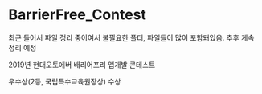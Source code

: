 # BarrierFree_Contest  

최근 들어서 파일 정리 중이여서 불필요한 폴더, 파일들이 많이 포함돼있음. 추후 게속 정리 예정

2019년 현대오토에버 배리어프리 앱개발 콘테스트  

우수상(2등, 국립특수교육원장상) 수상  
